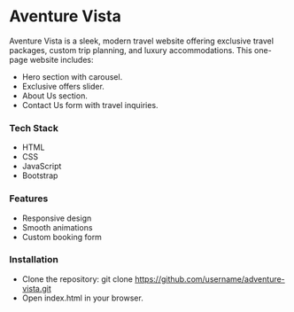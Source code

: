 # Aventure Vista
Aventure Vista is a sleek, modern travel website offering exclusive travel packages, custom trip planning, and luxury accommodations. This one-page website includes:

* Hero section with carousel.<br/>
* Exclusive offers slider.<br/>
* About Us section.<br/>
* Contact Us form with travel inquiries.<br/>

### Tech Stack
- HTML<br/>
- CSS<br/>
- JavaScript<br/>
- Bootstrap<br/>

### Features
- Responsive design<br/>
- Smooth animations<br/>
- Custom booking form<br/>

### Installation
- Clone the repository: git clone https://github.com/username/adventure-vista.git<br/>
- Open index.html in your browser.<br/>
